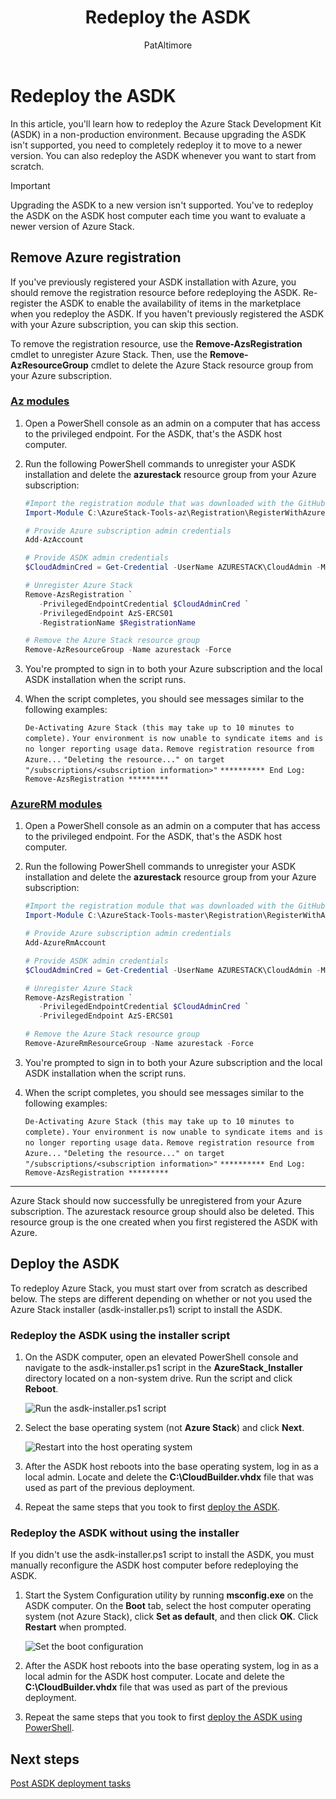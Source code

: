 ﻿---
title: Redeploy the ASDK 
description: Learn how to redeploy the Azure Stack Development Kit (ASDK).
author: PatAltimore

ms.topic: article
ms.date: 11/14/2020
ms.author: patricka
ms.reviewer: misainat
ms.lastreviewed: 11/14/2020

# Intent: As an ASDK user, I want to redeploy the ASDK so I can upgrade to and evalutate a newer version of Azure Stack.
# Keyword: redeploy ASDK

---

# Redeploy the ASDK
In this article, you'll learn how to redeploy the Azure Stack Development Kit (ASDK) in a non-production environment. Because upgrading the ASDK isn't supported, you need to completely redeploy it to move to a newer version. You can also redeploy the ASDK whenever you want to start from scratch.

> [!IMPORTANT]
> Upgrading the ASDK to a new version isn't supported. You've to redeploy the ASDK on the ASDK host computer each time you want to evaluate a newer version of Azure Stack.

## Remove Azure registration 
If you've previously registered your ASDK installation with Azure, you should remove the registration resource before redeploying the ASDK. Re-register the ASDK to enable the availability of items in the marketplace when you redeploy the ASDK. If you haven't previously registered the ASDK with your Azure subscription, you can skip this section.

To remove the registration resource, use the **Remove-AzsRegistration** cmdlet to unregister Azure Stack. Then, use the **Remove-AzResourceGroup** cmdlet to delete the Azure Stack resource group from your Azure subscription.

### [Az modules](#tab/az)

1. Open a PowerShell console as an admin on a computer that has access to the privileged endpoint. For the ASDK, that's the ASDK host computer.

2. Run the following PowerShell commands to unregister your ASDK installation and delete the **azurestack** resource group from your Azure subscription:

   ```powershell    
   #Import the registration module that was downloaded with the GitHub tools
   Import-Module C:\AzureStack-Tools-az\Registration\RegisterWithAzure.psm1

   # Provide Azure subscription admin credentials
   Add-AzAccount

   # Provide ASDK admin credentials
   $CloudAdminCred = Get-Credential -UserName AZURESTACK\CloudAdmin -Message "Enter the cloud domain credentials to access the privileged endpoint"

   # Unregister Azure Stack
   Remove-AzsRegistration `
      -PrivilegedEndpointCredential $CloudAdminCred `
      -PrivilegedEndpoint AzS-ERCS01
      -RegistrationName $RegistrationName

   # Remove the Azure Stack resource group
   Remove-AzResourceGroup -Name azurestack -Force
   ```

3. You're prompted to sign in to both your Azure subscription and the local ASDK installation when the script runs.
4. When the script completes, you should see messages similar to the following examples:

    `De-Activating Azure Stack (this may take up to 10 minutes to complete).`
    `Your environment is now unable to syndicate items and is no longer reporting usage data.`
    `Remove registration resource from Azure...`
    `"Deleting the resource..." on target "/subscriptions/<subscription information>"`
    `********** End Log: Remove-AzsRegistration *********`

### [AzureRM modules](#tab/azurerm)

1. Open a PowerShell console as an admin on a computer that has access to the privileged endpoint. For the ASDK, that's the ASDK host computer.

2. Run the following PowerShell commands to unregister your ASDK installation and delete the **azurestack** resource group from your Azure subscription:

   ```powershell    
   #Import the registration module that was downloaded with the GitHub tools
   Import-Module C:\AzureStack-Tools-master\Registration\RegisterWithAzure.psm1

   # Provide Azure subscription admin credentials
   Add-AzureRmAccount

   # Provide ASDK admin credentials
   $CloudAdminCred = Get-Credential -UserName AZURESTACK\CloudAdmin -Message "Enter the cloud domain credentials to access the privileged endpoint"

   # Unregister Azure Stack
   Remove-AzsRegistration `
      -PrivilegedEndpointCredential $CloudAdminCred `
      -PrivilegedEndpoint AzS-ERCS01

   # Remove the Azure Stack resource group
   Remove-AzureRmResourceGroup -Name azurestack -Force
   ```

3. You're prompted to sign in to both your Azure subscription and the local ASDK installation when the script runs.
4. When the script completes, you should see messages similar to the following examples:

    `De-Activating Azure Stack (this may take up to 10 minutes to complete).`
    `Your environment is now unable to syndicate items and is no longer reporting usage data.`
    `Remove registration resource from Azure...`
    `"Deleting the resource..." on target "/subscriptions/<subscription information>"`
    `********** End Log: Remove-AzsRegistration *********`

---

Azure Stack should now successfully be unregistered from your Azure subscription. The azurestack resource group should also be deleted. This resource group is the one created when you first registered the ASDK with Azure.

## Deploy the ASDK
To redeploy Azure Stack, you must start over from scratch as described below. The steps are different depending on whether or not you used the Azure Stack installer (asdk-installer.ps1) script to install the ASDK.

### Redeploy the ASDK using the installer script
1. On the ASDK computer, open an elevated PowerShell console and navigate to the asdk-installer.ps1 script in the **AzureStack_Installer** directory located on a non-system drive. Run the script and click **Reboot**.

   ![Run the asdk-installer.ps1 script](media/asdk-redeploy/1.png)

2. Select the base operating system (not **Azure Stack**) and click **Next**.

   ![Restart into the host operating system](media/asdk-redeploy/2.png)

3. After the ASDK host reboots into the base operating system, log in as a local admin. Locate and delete the **C:\CloudBuilder.vhdx** file that was used as part of the previous deployment.

4. Repeat the same steps that you took to first [deploy the ASDK](asdk-install.md).

### Redeploy the ASDK without using the installer
If you didn't use the asdk-installer.ps1 script to install the ASDK, you must manually reconfigure the ASDK host computer before redeploying the ASDK.

1. Start the System Configuration utility by running **msconfig.exe** on the ASDK computer. On the **Boot** tab, select the host computer operating system (not Azure Stack), click **Set as default**, and then click **OK**. Click **Restart** when prompted.

      ![Set the boot configuration](media/asdk-redeploy/4.png)

2. After the ASDK host reboots into the base operating system, log in as a local admin for the ASDK host computer. Locate and delete the **C:\CloudBuilder.vhdx** file that was used as part of the previous deployment.

3. Repeat the same steps that you took to first [deploy the ASDK using PowerShell](asdk-deploy-powershell.md).


## Next steps
[Post ASDK deployment tasks](asdk-post-deploy.md)




